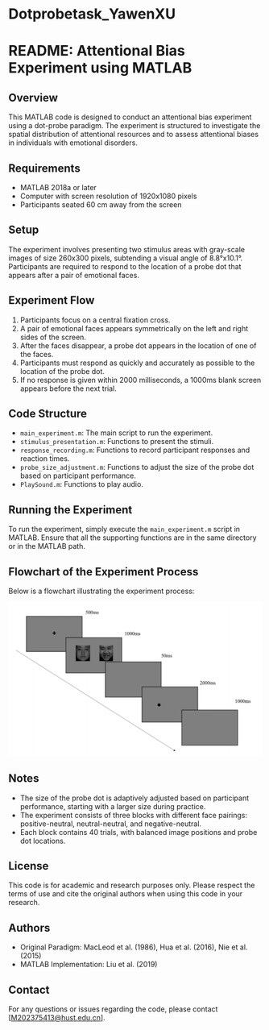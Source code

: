 # Dotprobetask_YawenXU

# README: Attentional Bias Experiment using MATLAB

## Overview
This MATLAB code is designed to conduct an attentional bias experiment using a dot-probe paradigm. The experiment is structured to investigate the spatial distribution of attentional resources and to assess attentional biases in individuals with emotional disorders.

## Requirements
- MATLAB 2018a or later
- Computer with screen resolution of 1920x1080 pixels
- Participants seated 60 cm away from the screen

## Setup
The experiment involves presenting two stimulus areas with gray-scale images of size 260x300 pixels, subtending a visual angle of 8.8°x10.1°. Participants are required to respond to the location of a probe dot that appears after a pair of emotional faces.

## Experiment Flow
1. Participants focus on a central fixation cross.
2. A pair of emotional faces appears symmetrically on the left and right sides of the screen.
3. After the faces disappear, a probe dot appears in the location of one of the faces.
4. Participants must respond as quickly and accurately as possible to the location of the probe dot.
5. If no response is given within 2000 milliseconds, a 1000ms blank screen appears before the next trial.

## Code Structure
- `main_experiment.m`: The main script to run the experiment.
- `stimulus_presentation.m`: Functions to present the stimuli.
- `response_recording.m`: Functions to record participant responses and reaction times.
- `probe_size_adjustment.m`: Functions to adjust the size of the probe dot based on participant performance.
- `PlaySound.m`: Functions to play audio.

## Running the Experiment
To run the experiment, simply execute the `main_experiment.m` script in MATLAB. Ensure that all the supporting functions are in the same directory or in the MATLAB path.

## Flowchart of the Experiment Process

Below is a flowchart illustrating the experiment process:

![Experiment Flowchart](ExperimentFlow.png)

## Notes
- The size of the probe dot is adaptively adjusted based on participant performance, starting with a larger size during practice.
- The experiment consists of three blocks with different face pairings: positive-neutral, neutral-neutral, and negative-neutral.
- Each block contains 40 trials, with balanced image positions and probe dot locations.

## License
This code is for academic and research purposes only. Please respect the terms of use and cite the original authors when using this code in your research.

## Authors
- Original Paradigm: MacLeod et al. (1986), Hua et al. (2016), Nie et al. (2015)
- MATLAB Implementation: Liu et al. (2019)

## Contact
For any questions or issues regarding the code, please contact [M202375413@hust.edu.cn].







